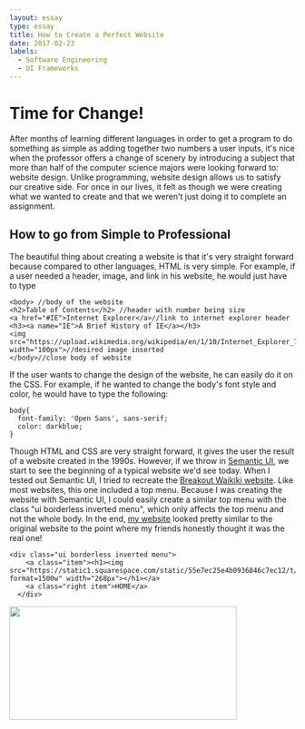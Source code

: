 ```yaml
---
layout: essay
type: essay
title: How to Create a Perfect Website
date: 2017-02-23
labels:
  - Software Engineering
  - UI Frameworks
---
```


# Time for Change!

After months of learning different languages in order to get a program to do something as simple as adding together two numbers a user inputs, it's nice when the professor offers a change of scenery by introducing a subject that more than half of the computer science majors were looking forward to: website design.  Unlike programming, website design allows us to satisfy our creative side.  For once in our lives, it felt as though we were creating what we wanted to create and that we weren't just doing it to complete an assignment.

## How to go from Simple to Professional

The beautiful thing about creating a website is that it's very straight forward because compared to other languages, HTML is very simple.  For example, if a user needed a header, image, and link in his website, he would just have to type
```
<body> //body of the website
<h2>Table of Contents</h2> //header with number being size
<a href="#IE">Internet Explorer</a>//link to internet explorer header
<h3><a name="IE">A Brief History of IE</a></h3>
<img src="https://upload.wikimedia.org/wikipedia/en/1/10/Internet_Explorer_7_Logo.png" width="100px">//desired image inserted
</body>//close body of website
```
If the user wants to change the design of the website, he can easily do it on the CSS.  For example, if he wanted to change the body's font style and color, he would have to type the following:
```
body{
  font-family: 'Open Sans', sans-serif;
  color: darkblue;
}
```
Though HTML and CSS are very straight forward, it gives the user the result of a website created in the 1990s.  However, if we throw in [Semantic UI](https://semantic-ui.com/), we start to see the beginning of a typical website we'd see today.  When I tested out Semantic UI, I tried to recreate the [Breakout Waikiki website](https://www.breakoutwaikiki.com/).  Like most websites, this one included a top menu.  Because I was creating the website with Semantic UI, I could easily create a similar top menu with the class "ui borderless inverted menu", which only affects the top menu and not the whole body.  In the end, [my website](https://github.com/mary-pascual/breakout) looked pretty similar to the original website to the point where my friends honestly thought it was the real one!
```
<div class="ui borderless inverted menu">
    <a class="item"><h1><img src="https://static1.squarespace.com/static/55e7ec25e4b0936846c7ec12/t/564100f8e4b07ea8de5407f0/1484027202845/?format=1500w" width="268px"></h1></a>
    <a class="right item">HOME</a>
  </div>
```
<img class="ui image" src="http://myindefiniteworld.com/blog/wp-content/uploads/2011/10/FoxTrot-2011-10-02.gif" style="width: 400px; height: 200px">
